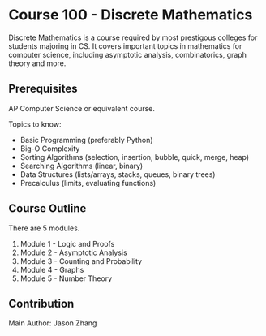 # Course 100 - Discrete Mathematics

Discrete Mathematics is a course required by most prestigous colleges for students majoring in CS. It covers important topics in mathematics for computer science, including asymptotic analysis, combinatorics, graph theory and more.

## Prerequisites

AP Computer Science or equivalent course.

Topics to know:
- Basic Programming (preferably Python)
- Big-O Complexity
- Sorting Algorithms (selection, insertion, bubble, quick, merge, heap)
- Searching Algorithms (linear, binary)
- Data Structures (lists/arrays, stacks, queues, binary trees)
- Precalculus (limits, evaluating functions)

## Course Outline

There are 5 modules.

1. Module 1 - Logic and Proofs
2. Module 2 - Asymptotic Analysis
3. Module 3 - Counting and Probability
4. Module 4 - Graphs
5. Module 5 - Number Theory

## Contribution

Main Author: Jason Zhang
